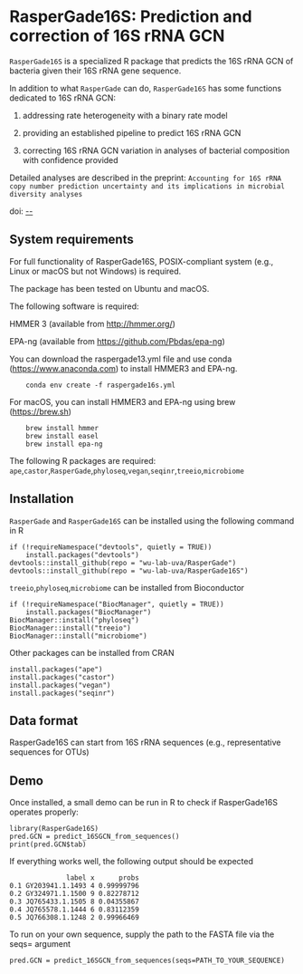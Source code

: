 # RasperGade16S: Prediction and correction of 16S rRNA GCN
`RasperGade16S` is a specialized R package that predicts the 16S rRNA GCN of bacteria given their 16S rRNA gene sequence.

In addition to what `RasperGade` can do, `RasperGade16S` has some functions dedicated to 16S rRNA GCN:

1. addressing rate heterogeneity with a binary rate model

2. providing an established pipeline to predict 16S rRNA GCN 

3. correcting 16S rRNA GCN variation in analyses of bacterial composition with confidence provided

Detailed analyses are described in the preprint: `Accounting for 16S rRNA copy number prediction uncertainty and its implications in microbial diversity analyses`

doi: [--](https://doi.org/10.1038/s43705-023-00266-0)

## System requirements
For full functionality of RasperGade16S, POSIX-compliant system (e.g., Linux or macOS but not Windows) is required.

The package has been tested on Ubuntu and macOS.

The following software is required:

HMMER 3 (available from http://hmmer.org/)

EPA-ng (available from  https://github.com/Pbdas/epa-ng)

You can download the raspergade13.yml file and use conda (https://www.anaconda.com) to install HMMER3 and EPA-ng.
```
    conda env create -f raspergade16s.yml
```
For macOS, you can install HMMER3 and EPA-ng using brew (https://brew.sh)
```
    brew install hmmer
    brew install easel
    brew install epa-ng
```

The following R packages are required:
`ape`,`castor`,`RasperGade`,`phyloseq`,`vegan`,`seqinr`,`treeio`,`microbiome`

## Installation
`RasperGade` and `RasperGade16S` can be installed using the following command in R
```
if (!requireNamespace("devtools", quietly = TRUE))
    install.packages("devtools")
devtools::install_github(repo = "wu-lab-uva/RasperGade")
devtools::install_github(repo = "wu-lab-uva/RasperGade16S")
```
`treeio`,`phyloseq`,`microbiome` can be installed from Bioconductor
```
if (!requireNamespace("BiocManager", quietly = TRUE))
    install.packages("BiocManager")
BiocManager::install("phyloseq")
BiocManager::install("treeio")
BiocManager::install("microbiome")
```
Other packages can be installed from CRAN
```
install.packages("ape")
install.packages("castor")
install.packages("vegan")
install.packages("seqinr")
```
## Data format
RasperGade16S can start from 16S rRNA sequences (e.g., representative sequences for OTUs)

## Demo 
Once installed, a small demo can be run in R to check if RasperGade16S operates properly:
```
library(RasperGade16S)
pred.GCN = predict_16SGCN_from_sequences()
print(pred.GCN$tab)
```
If everything works well, the following output should be expected
```
              label x      probs
0.1 GY203941.1.1493 4 0.99999796
0.2 GY324971.1.1500 9 0.82278712
0.3 JQ765433.1.1505 8 0.04355867
0.4 JQ765578.1.1444 6 0.83112359
0.5 JQ766308.1.1248 2 0.99966469
```
To run on your own sequence, supply the path to the FASTA file via the seqs= argument
```
pred.GCN = predict_16SGCN_from_sequences(seqs=PATH_TO_YOUR_SEQUENCE)
```
